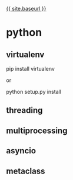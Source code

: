 

<a href="/">{{ site.baseurl }}</a>
# python

## virtualenv

pip install virtualenv

or

python setup.py install


## threading

## multiprocessing

## asyncio

## metaclass
